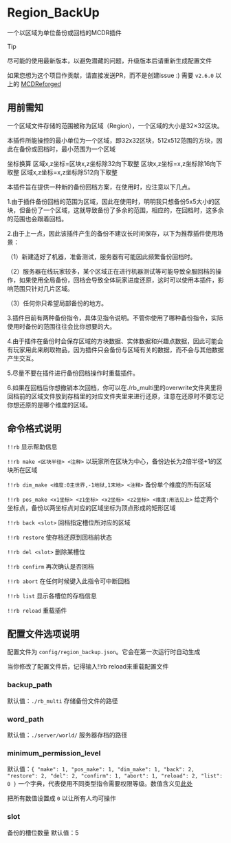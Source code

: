 # Region_BackUp
一个以区域为单位备份或回档的MCDR插件
> [!TIP]
> 
> 尽可能的使用最新版本，以避免潜藏的问题，升级版本后请重新生成配置文件
> 
> 如果您想为这个项目作贡献，请直接发送PR，而不是创建issue :)
需要 `v2.6.0` 以上的 [MCDReforged](https://github.com/Fallen-Breath/MCDReforged)
## 用前需知
一个区域文件存储的范围被称为区域（Region），一个区域的大小是32×32区块。

本插件所能操控的最小单位为一个区域，即32x32区块，512x512范围的方块，因此在备份或回档时，最小范围为一个区域

坐标换算 区域x,z坐标=区块x,z坐标除32向下取整 区块x,z坐标=x,z坐标除16向下取整 区域x,z坐标=x,z坐标除512向下取整

本插件旨在提供一种新的备份回档方案，在使用时，应注意以下几点。

1.由于插件备份回档的范围为区域，因此在使用时，明明我只想备份5x5大小的区块，但备份了一个区域，这就导致备份了多余的范围，相应的，在回档时，这多余的范围也会跟着回档。

2.由于上一点，因此该插件产生的备份不建议长时间保存，以下为推荐插件使用场景：

（1）新建造好了机器，准备测试，服务器有可能因此频繁备份回档时。

（2）服务器在线玩家较多，某个区域正在进行机器测试等可能导致全服回档的操作，如果使用全局备份，回档会导致全体玩家进度还原，这时可以使用本插件，影响范围只针对几片区域。

（3）任何你只希望局部备份的地方。

3.插件目前有两种备份指令，具体见指令说明。不管你使用了哪种备份指令，实际使用时备份的范围往往会比你想要的大。

4.由于插件在备份时会保存区域的方块数据、实体数据和兴趣点数据，因此可能会有玩家用此来刷取物品，因为插件只会备份与区域有关的数据，而不会与其他数据产生交互。

5.尽量不要在插件进行备份回档操作时重载插件。

6.如果在回档后你想撤销本次回档，你可以在./rb_multi里的overwrite文件夹里将回档前的区域文件放到存档里的对应文件夹里来进行还原，注意在还原时不要忘记你想还原的是哪个维度的区域。

## 命令格式说明

`!!rb` 显示帮助信息

`!!rb make <区块半径> <注释>` 以玩家所在区块为中心，备份边长为2倍半径+1的区块所在区域

`!!rb dim_make <维度:0主世界,-1地狱,1末地> <注释>` 备份单个维度的所有区域

`!!rb pos_make <x1坐标> <z1坐标> <x2坐标> <z2坐标> <维度:用法见上>` 给定两个坐标点，备份以两坐标点对应的区域坐标为顶点形成的矩形区域

`!!rb back <slot>` 回档指定槽位所对应的区域

`!!rb restore` 使存档还原到回档前状态

`!!rb del <slot>` 删除某槽位

`!!rb confirm` 再次确认是否回档

`!!rb abort` 在任何时候键入此指令可中断回档

`!!rb list` 显示各槽位的存档信息

`!!rb reload` 重载插件

## 配置文件选项说明

配置文件为 `config/region_backup.json`。它会在第一次运行时自动生成

当你修改了配置文件后，记得输入!!rb reload来重载配置文件

### backup_path
默认值：`./rb_multi`
存储备份文件的路径

### word_path
默认值：`./server/world/`
服务器存档的路径

### minimum_permission_level
默认值：`{
        "make": 1,
        "pos_make": 1,
        "dim_make": 1,
        "back": 2,
        "restore": 2,
        "del": 2,
        "confirm": 1,
        "abort": 1,
        "reload": 2,
        "list": 0
    }`
一个字典，代表使用不同类型指令需要权限等级。数值含义见[此处](https://mcdreforged.readthedocs.io/zh_CN/latest/permission.html)

把所有数值设置成 `0` 以让所有人均可操作

### slot
备份的槽位数量
默认值：5
